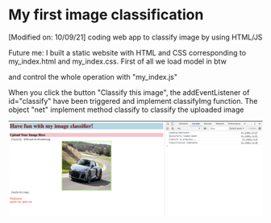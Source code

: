 # My first image classification
[Modified on: 10/09/21]
coding web app to classify image by using HTML/JS

Future me: I built a static website with HTML and CSS corresponding to my_index.html and my_index.css.
First of all we load model in btw <script> tag:
  
  <script src="https://unpkg.com/@tensorflow/tfjs"></script>  
  <script src="https://unpkg.com/@tensorflow-models/mobilenet"></script>  
  
  and control the whole operation with "my_index.js"
    
  <script src="my_index.js"></script>
  
When you click the button "Classify this image", the addEventListener of id="classify" have been triggered and implement classifyImg function. The object "net" implement method classify to classify the uploaded image
  

![alt text](https://github.com/Elstargo00/my-first-image-classification/blob/master/Screenshot%20example.png)
